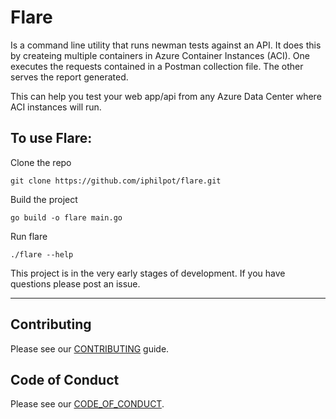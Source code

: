 # Flare
Is a command line utility that runs newman tests against an API. It does this by createing multiple containers in Azure Container Instances (ACI). One executes the requests contained in a Postman collection file. The other serves the report generated.

This can help you test your web app/api from any Azure Data Center where ACI instances will run.

## To use Flare:
Clone the repo

`git clone https://github.com/iphilpot/flare.git`

Build the project

`go build -o flare main.go`

Run flare

`./flare --help`

This project is in the very early stages of development. If you have questions please post an issue.

---

## Contributing
Please see our [CONTRIBUTING](CONTRIBUTING.md) guide.

## Code of Conduct
Please see our [CODE_OF_CONDUCT](CODE_OF_CONDUCT.md).
